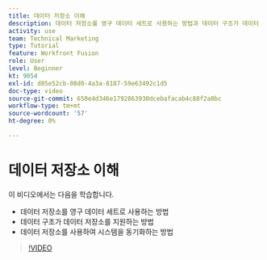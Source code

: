 ```yaml
---
title: 데이터 저장소 이해
description: 데이터 저장소를 영구 데이터 세트로 사용하는 방법과 데이터 구조가 데이터 저장소를 지원하는 방법을 알아봅니다. [!DNL Adobe Workfront Fusion].
activity: use
team: Technical Marketing
type: Tutorial
feature: Workfront Fusion
role: User
level: Beginner
kt: 9054
exl-id: d85e52cb-08d0-4a3a-8187-59e63492c1d5
doc-type: video
source-git-commit: 650e4d346e1792863930dcebafacab4c88f2a8bc
workflow-type: tm+mt
source-wordcount: '57'
ht-degree: 0%

---
```


# 데이터 저장소 이해

이 비디오에서는 다음을 학습합니다.

* 데이터 저장소를 영구 데이터 세트로 사용하는 방법
* 데이터 구조가 데이터 저장소를 지원하는 방법
* 데이터 저장소를 사용하여 시스템을 동기화하는 방법

>[!VIDEO](https://video.tv.adobe.com/v/335295/?quality=12&learn=on)
